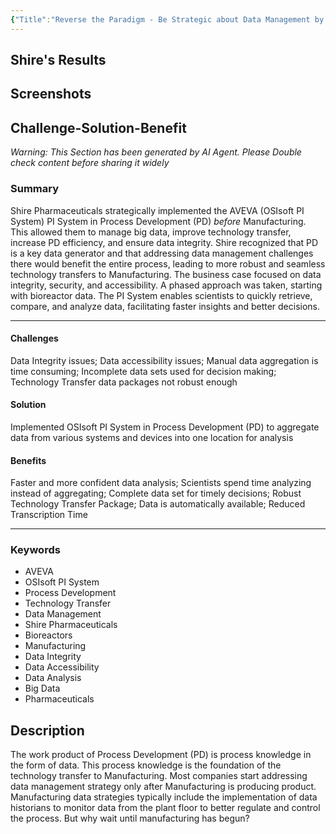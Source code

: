 ```yaml
---
{"Title":"Reverse the Paradigm - Be Strategic about Data Management by Starting in Process Development","Year":2015,"Industry":"Pharmaceuticals & Life Sciences","URL":"https://resources.osisoft.com/presentations/reverse-the-paradigm--be-strategic-about-data-management-by-starting-in-process-development/","PDF":"https://cdn.osisoft.com/corp/en/media/presentations/2015/UsersConference2015/PDF/UsersConference2015_Shire_PriceBruceSohmer_ReversetheParadigmBeStrategicaboutDataManagementbyStartinginProcessDevelopment.pdf","Company":"Shire","Keywords":[null],"dg-publish":true,"permalink":"/aveva/customer-stories/2015/2015-shire-reverse-the-paradigm-be-strategic-about-data-management-by-starting-in-process-development/","dgPassFrontmatter":true}
---
```


## Shire's Results

## Screenshots

## Challenge-Solution-Benefit
*Warning: This Section has been generated by AI Agent. Please Double check content before sharing it widely*

### Summary
Shire Pharmaceuticals strategically implemented the AVEVA (OSIsoft PI System) PI System in Process Development (PD) *before* Manufacturing. This allowed them to manage big data, improve technology transfer, increase PD efficiency, and ensure data integrity. Shire recognized that PD is a key data generator and that addressing data management challenges there would benefit the entire process, leading to more robust and seamless technology transfers to Manufacturing. The business case focused on data integrity, security, and accessibility. A phased approach was taken, starting with bioreactor data. The PI System enables scientists to quickly retrieve, compare, and analyze data, facilitating faster insights and better decisions.

---
#### Challenges
Data Integrity issues; Data accessibility issues; Manual data aggregation is time consuming; Incomplete data sets used for decision making; Technology Transfer data packages not robust enough

#### Solution
Implemented OSIsoft PI System in Process Development (PD) to aggregate data from various systems and devices into one location for analysis

#### Benefits
Faster and more confident data analysis; Scientists spend time analyzing instead of aggregating; Complete data set for timely decisions; Robust Technology Transfer Package; Data is automatically available; Reduced Transcription Time

---
### Keywords
- AVEVA
- OSIsoft PI System
- Process Development
- Technology Transfer
- Data Management
- Shire Pharmaceuticals
- Bioreactors
- Manufacturing
- Data Integrity
- Data Accessibility
- Data Analysis
- Big Data
- Pharmaceuticals

## Description
The work product of Process Development (PD) is process knowledge in the form of data. This process knowledge is the foundation of the technology transfer to Manufacturing. Most companies start addressing data management strategy only after Manufacturing is producing product. Manufacturing data strategies typically include the implementation of data historians to monitor data from the plant floor to better regulate and control the process. But why wait until manufacturing has begun?

